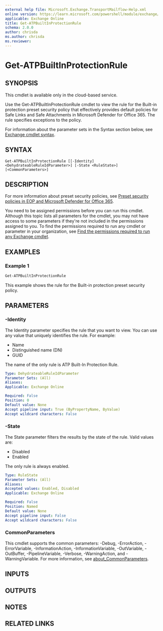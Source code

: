 ```yaml
---
external help file: Microsoft.Exchange.TransportMailflow-Help.xml
online version: https://learn.microsoft.com/powershell/module/exchange/get-atpbuiltinprotectionrule
applicable: Exchange Online
title: Get-ATPBuiltInProtectionRule
schema: 2.0.0
author: chrisda
ms.author: chrisda
ms.reviewer:
---
```


# Get-ATPBuiltInProtectionRule

## SYNOPSIS
This cmdlet is available only in the cloud-based service.

Use the Get-ATPBuiltInProtectionRule cmdlet to view the rule for the Built-in protection preset security policy that effectively provides default policies for Safe Links and Safe Attachments in Microsoft Defender for Office 365. The rule specifies exceptions to the policy.

For information about the parameter sets in the Syntax section below, see [Exchange cmdlet syntax](https://learn.microsoft.com/powershell/exchange/exchange-cmdlet-syntax).

## SYNTAX

```
Get-ATPBuiltInProtectionRule [[-Identity] <DehydrateableRuleIdParameter>] [-State <RuleState>] [<CommonParameters>]
```

## DESCRIPTION
For more information about preset security policies, see [Preset security policies in EOP and Microsoft Defender for Office 365](https://learn.microsoft.com/microsoft-365/security/office-365-security/preset-security-policies).

You need to be assigned permissions before you can run this cmdlet. Although this topic lists all parameters for the cmdlet, you may not have access to some parameters if they're not included in the permissions assigned to you. To find the permissions required to run any cmdlet or parameter in your organization, see [Find the permissions required to run any Exchange cmdlet](https://learn.microsoft.com/powershell/exchange/find-exchange-cmdlet-permissions).

## EXAMPLES

### Example 1
```powershell
Get-ATPBuiltInProtectionRule
```

This example shows the rule for the Built-in protection preset security policy.

## PARAMETERS

### -Identity
The Identity parameter specifies the rule that you want to view. You can use any value that uniquely identifies the rule. For example:

- Name
- Distinguished name (DN)
- GUID

The name of the only rule is ATP Built-In Protection Rule.

```yaml
Type: DehydrateableRuleIdParameter
Parameter Sets: (All)
Aliases:
Applicable: Exchange Online

Required: False
Position: 0
Default value: None
Accept pipeline input: True (ByPropertyName, ByValue)
Accept wildcard characters: False
```

### -State
The State parameter filters the results by the state of the rule. Valid values are:

- Disabled
- Enabled

The only rule is always enabled.

```yaml
Type: RuleState
Parameter Sets: (All)
Aliases:
Accepted values: Enabled, Disabled
Applicable: Exchange Online

Required: False
Position: Named
Default value: None
Accept pipeline input: False
Accept wildcard characters: False
```

### CommonParameters
This cmdlet supports the common parameters: -Debug, -ErrorAction, -ErrorVariable, -InformationAction, -InformationVariable, -OutVariable, -OutBuffer, -PipelineVariable, -Verbose, -WarningAction, and -WarningVariable. For more information, see [about_CommonParameters](https://go.microsoft.com/fwlink/p/?LinkID=113216).

## INPUTS

## OUTPUTS

## NOTES

## RELATED LINKS

